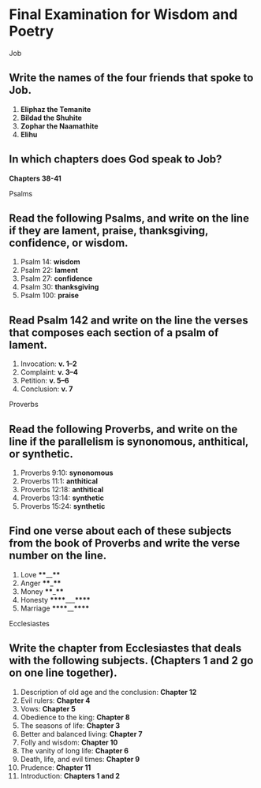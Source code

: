 # Final Examination for Wisdom and Poetry

Job

## Write the names of the four friends that spoke to Job.

1. **Eliphaz the Temanite**
2. **Bildad the Shuhite**
3. **Zophar the Naamathite**
4. **Elihu**

## In which chapters does God speak to Job?

**Chapters 38-41**

Psalms

## Read the following Psalms, and write on the line if they are lament, praise, thanksgiving, confidence, or wisdom.

1. Psalm 14: **wisdom**
2. Psalm 22: **lament**
3. Psalm 27: **confidence**
4. Psalm 30: **thanksgiving**
5. Psalm 100: **praise**

## Read Psalm 142 and write on the line the verses that composes each section of a psalm of lament.

1. Invocation: **v. 1–2**
2. Complaint: **v. 3–4**
3. Petition: **v. 5–6**
4. Conclusion: **v. 7**

Proverbs

## Read the following Proverbs, and write on the line if the parallelism is **synonomous**, **anthitical**, or **synthetic**.

1. Proverbs 9:10: **synonomous**
2. Proverbs 11:1: **anthitical**
3. Proverbs 12:18: **anthitical**
4. Proverbs 13:14: **synthetic**
5. Proverbs 15:24: **synthetic**

## Find one verse about each of these subjects from the book of Proverbs and write the verse number on the line.

1. Love ****\*\*****\_\_****\*\*****
2. Anger ****\*\*****\_****\*\*****
3. Money ****\*\*****\_****\*\*****
4. Honesty **\*\*\*\***\_\_\_**\*\*\*\***
5. Marriage **\*\*\*\***\_\_**\*\*\*\***

Ecclesiastes

## Write the chapter from Ecclesiastes that deals with the following subjects. (Chapters 1 and 2 go on one line together).

1. Description of old age and the conclusion: **Chapter 12**
2. Evil rulers: **Chapter 4**
3. Vows: **Chapter 5**
4. Obedience to the king: **Chapter 8**
5. The seasons of life: **Chapter 3**
6. Better and balanced living: **Chapter 7**
7. Folly and wisdom: **Chapter 10**
8. The vanity of long life: **Chapter 6**
9. Death, life, and evil times: **Chapter 9**
10. Prudence: **Chapter 11**
11. Introduction: **Chapters 1 and 2**

